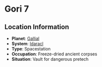 # Gori 7

## Location Information
- **Planet**: [Gallial](../planet--gallial.md)
- **System**: [Idaracl](../../../system--idaracl.md)
- **Type**: Spacestation
- **Occupation**: Freeze-dried ancient corpses
- **Situation**: Vault for dangerous pretech